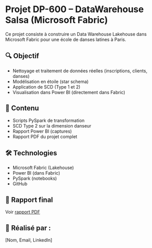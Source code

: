 # Projet DP-600 – DataWarehouse Salsa (Microsoft Fabric)

Ce projet consiste à construire un Data Warehouse Lakehouse dans Microsoft Fabric pour une école de danses latines à Paris.

## 🔍 Objectif
- Nettoyage et traitement de données réelles (inscriptions, clients, danses)
- Modélisation en étoile (star schema)
- Application de SCD (Type 1 et 2)
- Visualisation dans Power BI (directement dans Fabric)

## 📁 Contenu
- Scripts PySpark de transformation
- SCD Type 2 sur la dimension danseur
- Rapport Power BI (captures)
- Rapport PDF du projet complet

## 🛠️ Technologies
- Microsoft Fabric (Lakehouse)
- Power BI (dans Fabric)
- PySpark (notebooks)
- GitHub

## 📄 Rapport final
Voir [rapport PDF](rapport/Rapport_DP600_Salsa_Fabric_Complet.docx)

## 👤 Réalisé par :
[Nom, Email, LinkedIn]
